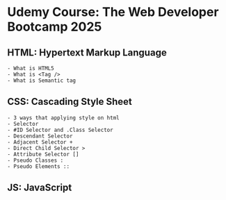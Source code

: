 # Udemy Course: The Web Developer Bootcamp 2025

## HTML: Hypertext Markup Language
    - What is HTML5  
    - What is <Tag />
    - What is Semantic tag

## CSS: Cascading Style Sheet
    - 3 ways that applying style on html
    - Selector
    - #ID Selector and .Class Selector
    - Descendant Selector
    - Adjacent Selector +
    - Direct Child Selector >
    - Attribute Selector []
    - Pseudo Classes :
    - Pseudo Elements ::

## JS: JavaScript